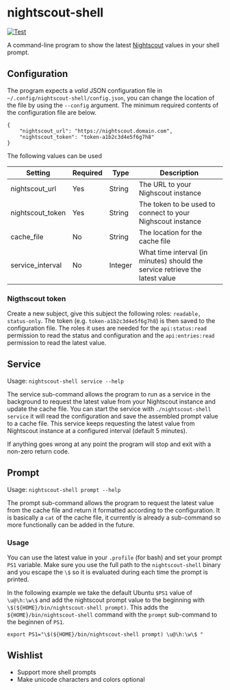 # nightscout-shell
[![Test](https://github.com/mielleman/nightscout-shell/actions/workflows/test.yml/badge.svg)](https://github.com/mielleman/nightscout-shell/actions/workflows/test.yml)

A command-line program to show the latest [Nightscout](https://github.com/nightscout/cgm-remote-monitor) values in your shell prompt.

## Configuration

The program expects a _valid_ JSON configuration file in `~/.config/nightscout-shell/config.json`, you can change the location of the file by using the `--config` argument. The minimum required contents of the configuration file are below.

```
{
	"nightscout_url": "https://nightscout.domain.com",
	"nightscout_token": "token-a1b2c3d4e5f6g7h8"
}
```

The following values can be used

| Setting          | Required | Type    | Description                                                                  |
| ---------------- | -------- | ------- | ---------------------------------------------------------------------------- |
| nightscout_url   | Yes      | String  | The URL to your Nighscout instance                                           |
| nightscout_token | Yes      | String  | The token to be used to connect to your Nighscout instance                   |
| cache_file       | No       | String  | The location for the cache file                                              |
| service_interval | No       | Integer | What time interval (in minutes) should the service retrieve the latest value |

### Nigthscout token

Create a new subject, give this subject the following roles: `readable, status-only`. The token (e.g. `token-a1b2c3d4e5f6g7h8`) is then saved to the configuration file. The roles it uses are needed for the `api:status:read` permission to read the status and configuration and the `api:entries:read` permission to read the latest value.

## Service

Usage:
`nightscout-shell service --help`

The service sub-command allows the program to run as a service in the background to request the latest value from your Nightscout instance and update the cache file. You can start the service with `./nightscout-shell service` it will read the configuration and save the assembled prompt value to a cache file. This service keeps requesting the latest value from Nightscout instance at a configured interval (default 5 minutes).

If anything goes wrong at any point the program will stop and exit with a non-zero return code.

## Prompt

Usage:
`nightscout-shell prompt --help`

The prompt sub-command allows the program to request the latest value from the cache file and return it formatted according to the configuration. It is basically a `cat` of the cache file, it currently is already a sub-command so more functionally can be added in the future.

### Usage 

You can use the latest value in your `.profile` (for bash) and set your prompt `PS1` variable. Make sure you use the full path to the `nightscout-shell` binary and you escape the `\$` so it is evaluated during each time the prompt is printed.

In the following example we take the default Ubuntu `$PS1` value of `\u@\h:\w\$` and add the nightscout prompt value to the beginning with `\$(${HOME}/bin/nightscout-shell prompt)`. This adds the `${HOME}/bin/nightscout-shell` command with the `prompt` sub-command to the beginnen of `PS1`.

```
export PS1="\$(${HOME}/bin/nightscout-shell prompt) \u@\h:\w\$ "
```

## Wishlist

- Support more shell prompts
- Make unicode characters and colors optional
